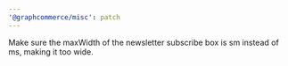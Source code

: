 ```yaml
---
'@graphcommerce/misc': patch
---
```


Make sure the maxWidth of the newsletter subscribe box is sm instead of ms, making it too wide.
